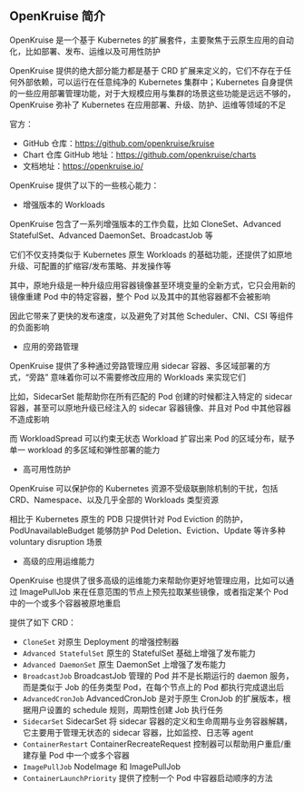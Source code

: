 ## OpenKruise 简介

OpenKruise 是一个基于 Kubernetes 的扩展套件，主要聚焦于云原生应用的自动化，比如部署、发布、运维以及可用性防护

OpenKruise 提供的绝大部分能力都是基于 CRD 扩展来定义的，它们不存在于任何外部依赖，可以运行在任意纯净的 Kubernetes 集群中；Kubernetes 自身提供的一些应用部署管理功能，对于大规模应用与集群的场景这些功能是远远不够的，OpenKruise 弥补了 Kubernetes 在应用部署、升级、防护、运维等领域的不足

官方：

- GitHub 仓库：<https://github.com/openkruise/kruise>
- Chart 仓库 GitHub 地址：<https://github.com/openkruise/charts>
- 文档地址：<https://openkruise.io/>

OpenKruise 提供了以下的一些核心能力：

- 增强版本的 Workloads

OpenKruise 包含了一系列增强版本的工作负载，比如 CloneSet、Advanced StatefulSet、Advanced DaemonSet、BroadcastJob 等

它们不仅支持类似于 Kubernetes 原生 Workloads 的基础功能，还提供了如原地升级、可配置的扩缩容/发布策略、并发操作等

其中，原地升级是一种升级应用容器镜像甚至环境变量的全新方式，它只会用新的镜像重建 Pod 中的特定容器，整个 Pod 以及其中的其他容器都不会被影响

因此它带来了更快的发布速度，以及避免了对其他 Scheduler、CNI、CSI 等组件的负面影响

- 应用的旁路管理

OpenKruise 提供了多种通过旁路管理应用 sidecar 容器、多区域部署的方式，“旁路” 意味着你可以不需要修改应用的 Workloads 来实现它们

比如，SidecarSet 能帮助你在所有匹配的 Pod 创建的时候都注入特定的 sidecar 容器，甚至可以原地升级已经注入的 sidecar 容器镜像、并且对 Pod 中其他容器不造成影响

而 WorkloadSpread 可以约束无状态 Workload 扩容出来 Pod 的区域分布，赋予单一 workload 的多区域和弹性部署的能力

- 高可用性防护

OpenKruise 可以保护你的 Kubernetes 资源不受级联删除机制的干扰，包括 CRD、Namespace、以及几乎全部的 Workloads 类型资源

相比于 Kubernetes 原生的 PDB 只提供针对 Pod Eviction 的防护，PodUnavailableBudget 能够防护 Pod Deletion、Eviction、Update 等许多种 voluntary disruption 场景

- 高级的应用运维能力

OpenKruise 也提供了很多高级的运维能力来帮助你更好地管理应用，比如可以通过 ImagePullJob 来在任意范围的节点上预先拉取某些镜像，或者指定某个 Pod 中的一个或多个容器被原地重启

提供了如下 CRD：

- `CloneSet` 对原生 Deployment 的增强控制器
- `Advanced StatefulSet` 原生的 StatefulSet 基础上增强了发布能力
- `Advanced DaemonSet` 原生 DaemonSet 上增强了发布能力
- `BroadcastJob` BroadcastJob 管理的 Pod 并不是长期运行的 daemon 服务，而是类似于 Job 的任务类型 Pod，在每个节点上的 Pod 都执行完成退出后
- `AdvancedCronJob` AdvancedCronJob 是对于原生 CronJob 的扩展版本，根据用户设置的 schedule 规则，周期性创建 Job 执行任务
- `SidecarSet` SidecarSet 将 sidecar 容器的定义和生命周期与业务容器解耦，它主要用于管理无状态的 sidecar 容器，比如监控、日志等 agent
- `ContainerRestart` ContainerRecreateRequest 控制器可以帮助用户重启/重建存量 Pod 中一个或多个容器
- `ImagePullJob` NodeImage 和 ImagePullJob
- `ContainerLaunchPriority` 提供了控制一个 Pod 中容器启动顺序的方法

